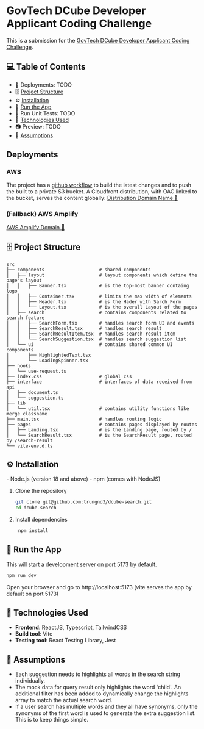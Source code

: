 # GovTech DCube Developer Applicant Coding Challenge

This is a submission for the [GovTech DCube Developer Applicant Coding Challenge](https://gist.github.com/yuhong90/b5544baebde4bfe9fe2d12e8e5502cbf).

## 💻 Table of Contents

- 🔗 Deployments: TODO
- 🗄️ [Project Structure](#project-structure)
- ⚙️ [Installation](#installation)
- 🚄 [Run the App](#run-the-app)
- 🧪 Run Unit Tests: TODO
- 🧱 [Technologies Used](#technologies-used)
- 📷 Preview: TODO
- 📝 [Assumptions](#assumptions)

<h2 id="deployments">Deployments</h2>

### AWS
The project has a [github workflow](.github/workflows/deploy.yml) to build the latest changes and to push the built to a private S3 bucket. A Cloudfront distribution, with OAC linked to the bucket, serves the content globally:
[Distribution Domain Name 🔗](https://d8ppkm401wbc.cloudfront.net/)
### (Fallback) AWS Amplify
 [AWS Amplify Domain 🔗](https://staging.dcqbaajl0smf5.amplifyapp.com/)

<h2 id="project-structure">🗄️ Project Structure</h2>

```
src
├── components                    # shared components
│   ├── layout                    # layout components which define the page's layout
│   │   ├── Banner.tsx            # is the top-most banner containg logo
│   │   ├── Container.tsx         # limits the max width of elements
│   │   ├── Header.tsx            # is the Hader with Sarch Form
│   │   └── Layout.tsx            # is the overall Layout of the pages
│   ├── search                    # contains components related to search feature
│   │   ├── SearchForm.tsx        # handles search form UI and events
│   │   ├── SearchResult.tsx      # handles search result
│   │   ├── SearchResultItem.tsx  # handles search result item
│   │   └── SearchSuggestion.tsx  # handles search suggestion list
│   └── ui                        # contains shared common UI components
│       ├── HighlightedText.tsx
│       └── LoadingSpinner.tsx
├── hooks
│   └── use-request.ts
├── index.css                     # global css
├── interface                     # interfaces of data received from api
│   ├── document.ts
│   └── suggestion.ts
├── lib
│   └── util.tsx                  # contains utility functions like merge classname
├── main.tsx                      # handles routing logic
├── pages                         # contains pages displayed by routes
│   ├── Landing.tsx               # is the Landing page, routed by /
│   └── SearchResult.tsx          # is the SearchResult page, routed by /search-result
└── vite-env.d.ts
```

<h2 id="installation">⚙️ Installation</h2>
- Node.js (version 18 and above)
- npm (comes with NodeJS)

1. Clone the repository

   ```bash
   git clone git@github.com:trungnd3/dcube-search.git
   cd dcube-search
   ```

2. Install dependencies

   ```bash
    npm install
   ```

<h2 id="run-the-app">🚄 Run the App</h2>

This will start a development server on port 5173 by default.

```bash
npm run dev
```

Open your browser and go to http://localhost:5173 (vite serves the app by default on port 5173)

<h2 id="technologies-used">🧱 Technologies Used</h2>

- **Frontend**: ReactJS, Typescript, TailwindCSS
- **Build tool**: Vite
- **Testing tool**: React Testing Library, Jest

<h2 id="assumptions">📝 Assumptions</h2>

- Each suggestion needs to highlights all words in the search string individually.
- The mock data for query result only highlights the word 'child'. An additional filter has been added to dynamically change the highlights array to match the actual search word.
- If a user search has multiple words and they all have synonyms, only the synonyms of the first word is used to generate the extra suggestion list. This is to keep things simple.
